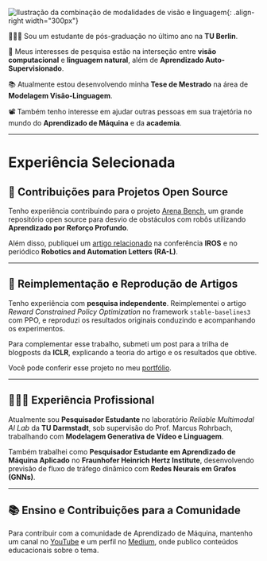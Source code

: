 ![Ilustração da combinação de modalidades de visão e linguagem](/images/image_to_text_vis.png){: .align-right width="300px"}

👨🏻‍💻 Sou um estudante de pós-graduação no último ano na **TU Berlin**.

🔬 Meus interesses de pesquisa estão na interseção entre **visão computacional** e **linguagem natural**, além de **Aprendizado Auto-Supervisionado**.

📚 Atualmente estou desenvolvendo minha **Tese de Mestrado** na área de **Modelagem Visão-Linguagem**.

📽️ Também tenho interesse em ajudar outras pessoas em sua trajetória no mundo do **Aprendizado de Máquina** e da **academia**.

---

# Experiência Selecionada

## 🤖 Contribuições para Projetos Open Source

Tenho experiência contribuindo para o projeto [Arena Bench](https://github.com/Arena-Rosnav), um grande repositório open source para desvio de obstáculos com robôs utilizando **Aprendizado por Reforço Profundo**.

Além disso, publiquei um [artigo relacionado](https://sudo-boris.github.io/publication/2022-Arena-Bench) na conferência **IROS** e no periódico **Robotics and Automation Letters (RA-L)**.

---

## 📜 Reimplementação e Reprodução de Artigos

Tenho experiência com **pesquisa independente**. Reimplementei o artigo _Reward Constrained Policy Optimization_ no framework `stable-baselines3` com PPO, e reproduzi os resultados originais conduzindo e acompanhando os experimentos.

Para complementar esse trabalho, submeti um post para a trilha de blogposts da **ICLR**, explicando a teoria do artigo e os resultados que obtive.

Você pode conferir esse projeto no meu [portfólio](https://sudo-boris.github.io/portfolio/RCPPO/).

---

## 👨🏻‍🔬 Experiência Profissional

Atualmente sou **Pesquisador Estudante** no laboratório *Reliable Multimodal AI Lab* da **TU Darmstadt**, sob supervisão do Prof. Marcus Rohrbach, trabalhando com **Modelagem Generativa de Vídeo e Linguagem**.

Também trabalhei como **Pesquisador Estudante em Aprendizado de Máquina Aplicado** no **Fraunhofer Heinrich Hertz Institute**, desenvolvendo previsão de fluxo de tráfego dinâmico com **Redes Neurais em Grafos (GNNs)**.

---

## 📚 Ensino e Contribuições para a Comunidade

Para contribuir com a comunidade de Aprendizado de Máquina, mantenho um canal no [YouTube](https://www.youtube.com/@borismeinardus) e um perfil no [Medium](https://medium.com/@boris.meinardus), onde publico conteúdos educacionais sobre o tema.
